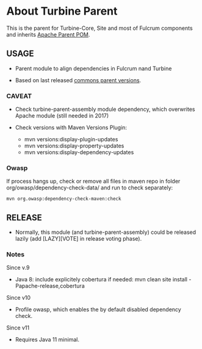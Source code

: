 # About Turbine Parent

This is the parent for Turbine-Core, Site and most of Fulcrum components and inherits [Apache Parent POM](https://infra.apache.org/publishing-maven-artifacts.html).


## USAGE

- Parent module to align dependencies in Fulcrum nand Turbine

- Based on last released [commons parent versions](http://svn.apache.org/repos/asf/commons/proper/commons-parent/trunk).

### CAVEAT

- Check turbine-parent-assembly module dependency, which overwrites Apache module (still needed in 2017)

- Check versions with Maven Versions Plugin:

    - mvn versions:display-plugin-updates
    - mvn versions:display-property-updates
    - mvn versions:display-dependency-updates
    
### Owasp

If process hangs up, check or remove all files in maven repo in folder org/owasp/dependency-check-data/<VERSION> and 
run to check separately:

    mvn org.owasp:dependency-check-maven:check 

## RELEASE

- Normally, this module (and turbine-parent-assembly) could be released lazily (add [LAZY][VOTE] in release voting phase).

### Notes 

Since v.9

- Java 8: include explicitely cobertura if needed: mvn clean site install -Papache-release,cobertura

Since v10

- Profile owasp, which enables the by default disabled dependency check.

Since v11

- Requires Java 11 minimal.

